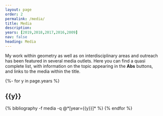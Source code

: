```yaml
---
layout: page
order: 2
permalink: /media/
title: Media
description: 
years: [2019,2018,2017,2016,2009]
nav: false
heading: Media
---
```

 
 My work within geometry as well as on interdisciplinary areas and outreach has been featured in several media outlets. Here you can find a quasi complete list, with information on the topic appearing in the <b>Abs</b> buttons, and links to the media within the title. 

<div id="publicationList" class="publications">
 
{%- for y in page.years %}
  <h2 class="year">{{y}}</h2>
  {% bibliography -f media -q @*[year={{y}}]* %}
{% endfor %}

</div>

